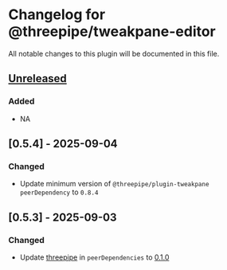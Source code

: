 # Changelog for @threepipe/tweakpane-editor

All notable changes to this plugin will be documented in this file.

[//]: # (The format is based on [Keep a Changelog]&#40;https://keepachangelog.com/en/1.1.0/&#41;, and this project adheres to [Semantic Versioning]&#40;https://semver.org/spec/v2.0.0.html&#41;.)

## [Unreleased]

### Added

- NA

## [0.5.4] - 2025-09-04

### Changed

- Update minimum version of `@threepipe/plugin-tweakpane` `peerDependency` to `0.8.4`

## [0.5.3] - 2025-09-03

### Changed

- Update [threepipe](https://threepipe.org/) in `peerDependencies` to [0.1.0](https://github.com/repalash/threepipe/releases/tag/v0.1.0)

[unreleased]: https://github.com/repalash/threepipe/tree/dev/plugins/tweakpane-editor
[0.5.1]: https://github.com/repalash/threepipe/releases/tag/@threepipe/plugin-tweakpane-editor-v0.5.1
